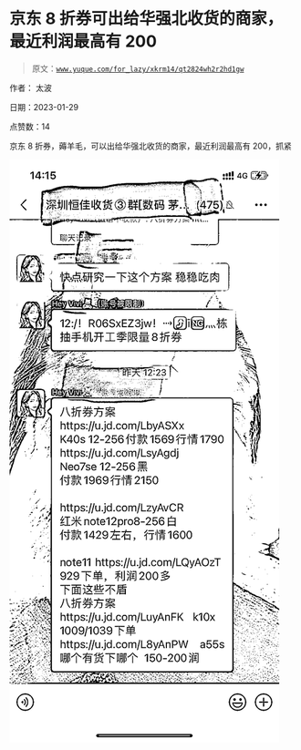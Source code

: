 # 京东 8 折券可出给华强北收货的商家，最近利润最高有 200

> 原文：[`www.yuque.com/for_lazy/xkrm14/qt2824wh2r2hd1gw`](https://www.yuque.com/for_lazy/xkrm14/qt2824wh2r2hd1gw)

作者： 太波 

日期：2023-01-29 

点赞数：14 

京东 8 折券，薅羊毛，可以出给华强北收货的商家，最近利润最高有 200，抓紧 

![](img/b4071b5dd2bc25b652b63c393d11181f.png) 

